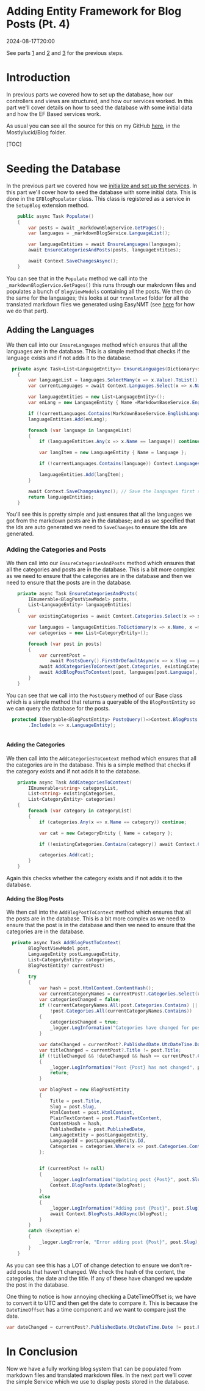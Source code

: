 ﻿# Adding Entity Framework for Blog Posts (Pt. 4)

<!--category-- ASP.NET, Entity Framework -->
<datetime class="hidden">2024-08-17T20:00</datetime>

See parts [1](/blog/addingentityframeworkforblogpostspt1) and [2](/blog/addingentityframeworkforblogpostspt2) and [3](/blog/addingentityframeworkforblogpostspt3) for the previous steps.

# Introduction
In previous parts we covered how to set up the database, how our controllers and views are structured, and how our services worked. In this part we'll cover details on how to seed the database with some initial data and how the EF Based services work.

As usual you can see all the source for this on my GitHub [here](https://github.com/scottgal/mostlylucidweb/tree/main/Mostlylucid/Blog), in the Mostlylucid/Blog folder.

[TOC]

# Seeding the Database
In the previous part we covered how we [initialize and set up the services](/blog/addingentityframeworkforblogpostspt2#setup). In this part we'll cover how to seed the database with some initial data. This is done in the `EFBlogPopulator` class. This class is registered as a service in the `SetupBlog` extension method. 

```csharp
    public async Task Populate()
    {
        var posts = await _markdownBlogService.GetPages();
        var languages = _markdownBlogService.LanguageList();

        var languageEntities = await EnsureLanguages(languages);
        await EnsureCategoriesAndPosts(posts, languageEntities);

        await Context.SaveChangesAsync();
    }
```
You can see that in the `Populate` method we call into the `_markdownBlogService.GetPages()` this runs through our makrdown files and populates a bunch of `BlogViewModels` containing all the posts. 
We then do the same for the languages; this looks at our `translated` folder for all the translated markdown files we generated using EasyNMT (see [here](/blog/autotranslatingmarkdownfiles) for how we do that part).


## Adding the Languages
We then call into our `EnsureLanguages` method which ensures that all the languages are in the database. This is a simple method that checks if the language exists and if not adds it to the database.

```csharp
  private async Task<List<LanguageEntity>> EnsureLanguages(Dictionary<string, List<string>> languages)
    {
        var languageList = languages.SelectMany(x => x.Value).ToList();
        var currentLanguages = await Context.Languages.Select(x => x.Name).ToListAsync();

        var languageEntities = new List<LanguageEntity>();
        var enLang = new LanguageEntity { Name =MarkdownBaseService.EnglishLanguage };

        if (!currentLanguages.Contains(MarkdownBaseService.EnglishLanguage)) Context.Languages.Add(enLang);
        languageEntities.Add(enLang);

        foreach (var language in languageList)
        {
            if (languageEntities.Any(x => x.Name == language)) continue;

            var langItem = new LanguageEntity { Name = language };

            if (!currentLanguages.Contains(language)) Context.Languages.Add(langItem);

            languageEntities.Add(langItem);
        }

        await Context.SaveChangesAsync(); // Save the languages first so we can reference them in the blog posts
        return languageEntities;
    }
```
You'll see this is ppretty simple and just ensures that all the languages we got from the markdown posts  are in the database; and as we specified that the Ids are auto generated we need to `SaveChanges` to ensure the Ids are generated.
### Adding the Categories and Posts
We then call into our `EnsureCategoriesAndPosts` method which ensures that all the categories and posts are in the database. This is a bit more complex as we need to ensure that the categories are in the database and then we need to ensure that the posts are in the database. 

```csharp
    private async Task EnsureCategoriesAndPosts(
        IEnumerable<BlogPostViewModel> posts,
        List<LanguageEntity> languageEntities)
    {
        var existingCategories = await Context.Categories.Select(x => x.Name).ToListAsync();

        var languages = languageEntities.ToDictionary(x => x.Name, x => x);
        var categories = new List<CategoryEntity>();

        foreach (var post in posts)
        {
            var currentPost =
                await PostsQuery().FirstOrDefaultAsync(x => x.Slug == post.Slug && x.LanguageEntity.Name == post.Language);
            await AddCategoriesToContext(post.Categories, existingCategories, categories);
            await AddBlogPostToContext(post, languages[post.Language], categories, currentPost);
        }
    }
```
You can see that we call into the `PostsQuery` method of our Base class which is a simple method that returns a queryable of the `BlogPostEntity` so we can query the database for the posts. 

```csharp
  protected IQueryable<BlogPostEntity> PostsQuery()=>Context.BlogPosts.Include(x => x.Categories)
        .Include(x => x.LanguageEntity);
   
```
#### Adding the Categories
We then call into the `AddCategoriesToContext` method which ensures that all the categories are in the database. This is a simple method that checks if the category exists and if not adds it to the database.

```csharp
    private async Task AddCategoriesToContext(
        IEnumerable<string> categoryList,
        List<string> existingCategories,
        List<CategoryEntity> categories)
    {
        foreach (var category in categoryList)
        {
            if (categories.Any(x => x.Name == category)) continue;

            var cat = new CategoryEntity { Name = category };

            if (!existingCategories.Contains(category)) await Context.Categories.AddAsync(cat);

            categories.Add(cat);
        }
    }

```
Again this checks whether the category exists and if not adds it to the database.

#### Adding the Blog Posts

We then call into the `AddBlogPostToContext` method which ensures that all the posts are in the database. This is a bit more complex as we need to ensure that the post is in the database and then we need to ensure that the categories are in the database. 

```csharp
  private async Task AddBlogPostToContext(
        BlogPostViewModel post,
        LanguageEntity postLanguageEntity,
        List<CategoryEntity> categories,
        BlogPostEntity? currentPost)
    {
        try
        {
            var hash = post.HtmlContent.ContentHash();
            var currentCategoryNames = currentPost?.Categories.Select(x => x.Name).ToArray() ?? Array.Empty<string>();
            var categoriesChanged = false;
            if (!currentCategoryNames.All(post.Categories.Contains) ||
                !post.Categories.All(currentCategoryNames.Contains))
            {
                categoriesChanged = true;
                _logger.LogInformation("Categories have changed for post {Post}", post.Slug);
            }

            var dateChanged = currentPost?.PublishedDate.UtcDateTime.Date != post.PublishedDate.ToUniversalTime().Date;
            var titleChanged = currentPost?.Title != post.Title;
            if (!titleChanged && !dateChanged && hash == currentPost?.ContentHash && !categoriesChanged)
            {
                _logger.LogInformation("Post {Post} has not changed", post.Slug);
                return;
            }

            var blogPost = new BlogPostEntity
            {
                Title = post.Title,
                Slug = post.Slug,
                HtmlContent = post.HtmlContent,
                PlainTextContent = post.PlainTextContent,
                ContentHash = hash,
                PublishedDate = post.PublishedDate,
                LanguageEntity = postLanguageEntity,
                LanguageId = postLanguageEntity.Id,
                Categories = categories.Where(x => post.Categories.Contains(x.Name)).ToList()
            };


            if (currentPost != null)
            {
                _logger.LogInformation("Updating post {Post}", post.Slug);
                Context.BlogPosts.Update(blogPost);
            }
            else
            {
                _logger.LogInformation("Adding post {Post}", post.Slug);
                await Context.BlogPosts.AddAsync(blogPost);
            }
        }
        catch (Exception e)
        {
            _logger.LogError(e, "Error adding post {Post}", post.Slug);
        }
    }

```
As you can see this has a LOT of change detection to ensure we don't re-add posts that haven't changed. We check the hash of the content, the categories, the date and the title. If any of these have changed we update the post in the database.

One thing to notice is how annoying checking a DateTimeOffset is; we have to convert it to UTC and then get the date to compare it. This is because the `DateTimeOffset` has a time component and we want to compare just the date.

```csharp
var dateChanged = currentPost?.PublishedDate.UtcDateTime.Date != post.PublishedDate.ToUniversalTime().Date;
```

# In Conclusion
Now we have a fully working blog system that can be populated from markdown files and translated markdown files. In the next part we'll cover the simple Service which we use to  display posts stored in the database.